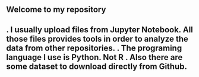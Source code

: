 
## Welcome to my repository

. I usually upload files from Jupyter Notebook. All those files provides tools in order to analyze the data from other repositories.
. The programing language I use is Python. Not R
. Also there are some dataset to download directly from Github.
---
